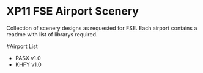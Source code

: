 # XP11 FSE Airport Scenery
 Collection of scenery designs as requested for FSE.
 Each airport contains a readme with list of librarys required.
 
 #Airport List
 - PASX v1.0
 - KHFY v1.0

